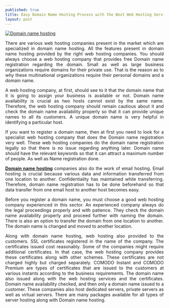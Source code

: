 ```yaml
---
published: true
title: Easy Domain Name Hosting Process with the Best Web Hosting Service Providers
layout: post
---
```

<a href="https://www.sitegeek.com/domainname" target="_blank"><img src="https://ananovareviews.files.wordpress.com/2016/09/domain-name.jpg" title="Domain name hosting" /></a>


<p style="text-align: justify;">There are various web hosting companies present in the market which are specialized in domain name hosting. All the features present in domain name hosting provided by the right web hosting companies. You should always choose a web hosting company that provides free Domain name registration regarding the domain. Small as well as large business organizations require domains for their private use. That is the reason as to why these multinational organizations require their personal domains and a domain name.</p>

<p style="text-align: justify;">A web hosting company, at first, should see to it that the domain name that it is going to assign your business is available or not. Domain name availability is crucial as two hosts cannot exist by the same name. Therefore, the web hosting company should remain cautious about it and check the domain name availability properly so that it can provide unique names to all its customers. A unique domain name is very helpful in identifying a particular host.</p>

<p style="text-align: justify;">If you want to register a domain name, then at first you need to look for a specialist web hosting company that does the Domain name registration very well. These web hosting companies do the domain name registration legally so that there is no issue regarding anything later. Domain name should have the relevant keywords so that it can attract a maximum number of people. As well as Name registration done.</p>

<p style="text-align: justify;"><strong><span style="color: #ff0000;"><a href="" target="_blank">Domain name hosting</a></span></strong> companies also do the work of email hosting. Email hosting is crucial because various data and information transferred from one location to another. Confidentiality has maintained while transferring. Therefore, domain name registration has to be done beforehand so that data transfer from one email host to another host becomes easy.</p>

<p style="text-align: justify;">Before you register a domain name, you must choose a good web hosting company experienced in this sector. An experienced company always do the legal proceedings properly and with patience. They check the domain name availability properly and proceed further with naming the domain. There is also an option to transfer the domain from one location to another. The domain name is changed and moved to another location.</p>

<p style="text-align: justify;">Along with domain name hosting, web hosting also provided to the customers. SSL certificates registered in the name of the company. The certificates issued cost reasonably. Some of the companies might require additional certificates. In that case, the web hosting company provides these certificates along with other schemes. These certificates are not charged highly but charged separately. COMODO Instant and COMODO Premium are types of certificates that are issued to the customers at various instants according to the business requirements. The domain name also issued along with the web hosting services and the certificates. Domain name availability checked, and then only a domain name issued to a customer. These companies also host dedicated servers, private servers as well as virtual servers. There are many packages available for all types of server hosting along with Domain name hosting.</p>